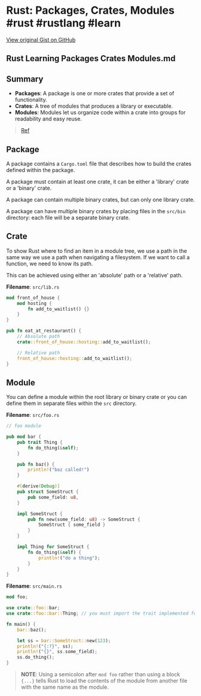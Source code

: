 # Rust: Packages, Crates, Modules #rust #rustlang #learn

[View original Gist on GitHub](https://gist.github.com/Integralist/3735994921455c0b5f89d5e6899b7052)

## Rust Learning Packages Crates Modules.md

## Summary

- **Packages**: A package is one or more crates that provide a set of functionality.
- **Crates**: A tree of modules that produces a library or executable.
- **Modules**: Modules let us organize code within a crate into groups for readability and easy reuse.

> [Ref](https://doc.rust-lang.org/book/ch07-00-managing-growing-projects-with-packages-crates-and-modules.html)

## Package

A package contains a `Cargo.toml` file that describes how to build the crates defined within the package.

A package must contain at least one crate, it can be either a 'library' crate or a 'binary' crate. 

A package can contain multiple binary crates, but can only one library crate.

A package can have multiple binary crates by placing files in the `src/bin` directory: each file will be a separate binary crate.

## Crate

To show Rust where to find an item in a module tree, we use a path in the same way we use a path when navigating a filesystem. If we want to call a function, we need to know its path.

This can be achieved using either an 'absolute' path or a 'relative' path.

**Filename**: `src/lib.rs`

```rust
mod front_of_house {
    mod hosting {
        fn add_to_waitlist() {}
    }
}

pub fn eat_at_restaurant() {
    // Absolute path
    crate::front_of_house::hosting::add_to_waitlist();

    // Relative path
    front_of_house::hosting::add_to_waitlist();
}
```

## Module

You can define a module within the root library or binary crate or you can define them in separate files within the `src` directory.

**Filename**: `src/foo.rs`

```rust
// foo module

pub mod bar {
    pub trait Thing {
        fn do_thing(&self);
    }

    pub fn baz() {
        println!("baz called!")
    }

    #[derive(Debug)]
    pub struct SomeStruct {
        pub some_field: u8,
    }

    impl SomeStruct {
        pub fn new(some_field: u8) -> SomeStruct {
            SomeStruct { some_field }
        }
    }

    impl Thing for SomeStruct {
        fn do_thing(&self) {
            println!("do a thing");
        }
    }
}
```

**Filename**: `src/main.rs`

```rust
mod foo;

use crate::foo::bar;
use crate::foo::bar::Thing; // you must import the trait implemented for SomeStruct

fn main() {
    bar::baz();

    let ss = bar::SomeStruct::new(123);
    println!("{:?}", ss);
    println!("{}", ss.some_field);
    ss.do_thing();
}
```

> **NOTE**: Using a semicolon after `mod foo` rather than using a block `{...}` tells Rust to load the contents of the module from another file with the same name as the module.

